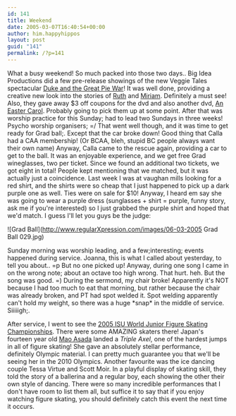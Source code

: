 ```yaml
---
id: 141
title: Weekend
date: 2005-03-07T16:40:54+00:00
author: him.happyhippos
layout: post
guid: "141"
permalink: /?p=141
---
```

What a busy weekend! So much packed into those two days.. Big Idea Productions did a few pre-release showings of the new Veggie Tales spectacular [Duke and the Great Pie War](http://www.bigidea.com/videos/veggietales/vt024/default.htm)! It was well done, providing a creative new look into the stories of [Ruth](http://www.biblegateway.com/passage/index.php?search=ruth&#038;version=31) and [Miriam](http://www.biblegateway.com/passage/index.php?search=deuteronomy%201%3A1-2%3A10&#038;version=31). Definitely a must see! Also, they gave away $3 off coupons for the dvd and also another dvd, [An Easter Carol](http://bigidea.com/videos/veggietales/vt021/default.htm). Probably going to pick them up at some point. After that was worship practice for this Sunday; had to lead two Sundays in three weeks! Psycho worship organisers; =/ That went well though, and it was time to get ready for Grad ball;. Except that the car broke down! Good thing that Calla had a CAA membership! (Or BCAA, bleh, stupid BC people always want their own name) Anyway, Calla came to the rescue again, providing a car to get to the ball. It was an enjoyable experience, and we get free Grad wineglasses, two per ticket. Since we found an additional two tickets, we got eight in total! People kept mentioning that we matched, but it was actually just a coincidence. Last week I was at vaughan mills looking for a red shirt, and the shirts were so cheap that I just happened to pick up a dark purple one as well. Ties were on sale for $10! Anyway, I heard em say she was going to wear a purple dress (sunglasses + shirt = purple, funny story, ask me if you're interested) so I just grabbed the purple shirt and hoped that we'd match. I guess I'll let you guys be the judge:

![Grad Ball](http://www.regularXpression.com/images/06-03-2005 Grad Ball 029.jpg)

Sunday morning was worship leading, and a few;interesting; events happened during service. Joanna, this is what I called about yesterday, to tell you about.. =p But no one picked up! Anyway, during one song I came in on the wrong note; about an octave too high wrong. That hurt. heh. But the song was good. =) During the sermond, my chair broke! Apparently it's NOT because I had too much to eat that morning, but rather because the chair was already broken, and PT had spot welded it. Spot welding apparently can't hold my weight, so there was a huge \*snap\* in the middle of service. Siiiiigh;.

After service, I went to see the [2005 ISU World Junior Figure Skating Championships](http://www.skatecanada.ca/en/events_results/events/jrworlds05/). There were some AMAZING skaters there! Japan's fourteen year old [Mao Asada](http://www.skatecanada.ca/en/events_results/events/jrworlds05/news/story5.cfm) landed a _Triple Axel_, one of the hardest jumps in all of figure skating! She gave an absolutely stellar performance, definitely Olympic material. I can pretty much guarantee you that we'll be seeing her in the 2010 Olympics. Another favourite was the ice dancing couple Tessa Virtue and Scott Moir. In a playful display of skating skill, they told the story of a ballerina and a regular boy, each showing the other their own style of dancing. There were so many incredible performances that I don't have room to list them all, but suffice it to say that if you enjoy watching figure skating, you should definitely catch this event the next time it occurs.